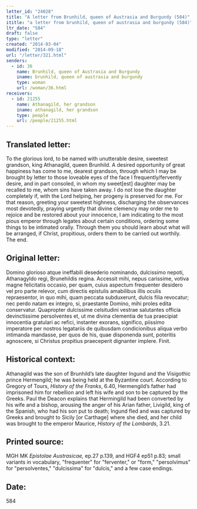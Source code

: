 ```yaml
---
letter_id: "24028"
title: "A letter from Brunhild, queen of Austrasia and Burgundy (584)"
ititle: "a letter from brunhild, queen of austrasia and burgundy (584)"
ltr_date: "584"
draft: false
type: "letter"
created: "2014-03-04"
modified: "2014-09-18"
url: "/letter/321.html"
senders:
  - id: 36
    name: Brunhild, queen of Austrasia and Burgundy
    iname: brunhild, queen of austrasia and burgundy
    type: woman
    url: /woman/36.html
receivers:
  - id: 21255
    name: Athanagild, her grandson
    iname: athanagild, her grandson
    type: people
    url: /people/21255.html
---
```

<h2> Translated letter:</h2>To the glorious lord, to be named with unutterable desire, sweetest grandson, king Athanagild, queen Brunhild.
A desired opportunity of great happiness has come to me, dearest grandson, through which I may be brought by letter to those loveable eyes of the face I frequently/fervently desire, and in part consoled, in whom my sweet[est] daughter may be recalled to me, whom sins have taken away.  I do not lose the daughter completely if, with the Lord helping, her progeny is preserved for me.  For that reason, greeting your sweetest highness, discharging the observances most devotedly, praying urgently that divine clemency may order me to rejoice and be restored about your innocence, I am indicating to the most pious emperor through legates about certain conditions, ordering some things to be intimated orally.  Through them you should learn about what will be arranged, if Christ, propitious, orders them to be carried out worthily.  The end.
<h2 class="mt-4"> Original letter:</h2>Domino glorioso atque ineffabili desederio nominando, dulcissimo nepoti, Athanagyldo regi, Brunehildis regina.
Accessit mihi, nepus carissime, votiva magne felicitatis occasio, per quam, cuius aspectum frequenter desidero vel pro parte relevor, cum directis epistulis amabilibus illis oculis repraesentor, in quo mihi, quam peccata subduxerunt, dulcis filia revocatur; nec perdo natam ex integro, si, praestante Domino, mihi proles edita conservatur. Quapropter dulcissime celsitudini vestrae salutantes officia devinctissime persolventes et, ut me divina clementia de tua praecipiat innocentia gratulari ac refici, instanter exorans, significo, piissimo imperatore per nostros legatariis de quibusdam condicionibus aliqua verbo intimanda mandasse, per quos de his, quae disponenda sunt, poteritis agnoscere, si Christus propitius praeceperit dignanter implere. Finit.
<h2 class="mt-4"> Historical context:</h2><p>Athanagild was the son of Brunhild’s late daughter Ingund and the Visigothic prince Hermengild; he was being held at the Byzantine court. According to Gregory of Tours, <em>History of the Franks</em>, 6.40, Hermengild’s father had imprisoned him for rebellion and left his wife and son to be captured by the Greeks. Paul the Deacon explains that Hermingild had been converted by his wife and a bishop, arousing the anger of his Arian father, Livigild, king of the Spanish, who had his son put to death; Ingund fled and was captured by Greeks and brought to Sicily [or Carthage] where she died, and her child was brought to the emperor Maurice, <em>History of the Lombards</em>, 3.21.</p><h2 class="mt-4"> Printed source:</h2><p>MGH MK <em>Epistolae Austrasicae,</em> ep.27 p.139, and HGF4 ep51 p.83; small variants in vocabulary, "frequenter"&nbsp;for "ferventer," or "form," "persolvimus" for "persolventes," "dulcissima" for "dulcis," and a few case endings.</p><h2 class="mt-4"> Date:</h2>584